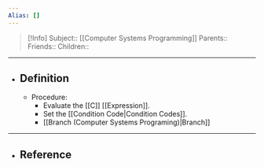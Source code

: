 ```yaml
---
Alias: []
---
```

> [!Info]
> Subject:: [[Computer Systems Programming]]
> Parents:: 
> Friends:: 
> Children:: 
---
- ## Definition
	- Procedure:
		- Evaluate the [[C]] [[Expression]].
		- Set the [[Condition Code|Condition Codes]].
		- [[Branch (Computer Systems Programing)|Branch]]
---
- ## Reference